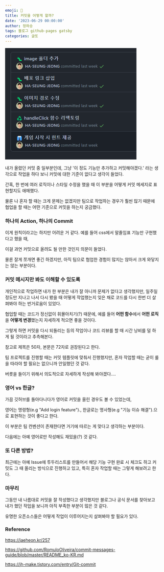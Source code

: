 ```yaml
---
emoji: 🔮
title: 커밋을 어떻게 할까?
date: '2023-06-29 00:00:00'
author: 정하승
tags: 블로그 github-pages gatsby
categories: 글또
---
```


<img src='../../assets/commit.png' />
<br/>

내가 올렸던 커밋 중 일부분인데, 그냥 '이 정도 기능만 추가하고 커밋해야겠다.' 라는 생각으로 작업을 하다 보니 커밋에 대한 기준이 없다고 생각이 들었다.

간혹, 한 번에 여러 로직이나 스타일 수정을 했을 때 이 부분을 어떻게 커밋 메세지로 표현할지도 애매했다.

물론 나 혼자 할 때는 크게 문제는 없겠지만 팀으로 작업하는 경우가 훨씬 많기 때문에 협업을 할 때는 어떤 기준으로 커밋을 하는지 궁금했다.

### 하나의 Action, 하나의 Commit

이게 원칙이라고는 하지만 어려운 거 같다. 예를 들어 css에서 말줄임표 기능만 구현했다고 했을 때,

이걸 과연 커밋으로 올려도 될 만한 것인지 의문이 들었다.

물론 잘게 쪼개면 좋긴 하겠지만, 아직 팀으로 협업한 경험이 많지는 않아서 크게 와닿지는 않는 부분이다.

### 커밋 메시지만 봐도 이해할 수 있도록

개인적으로 작업하면 내가 한 부분은 내가 잘 아니까 문제가 없다고 생각했지만, 일주일 정도만 지나고 나서 다시 봤을 때 어떻게 작업했는지 잊은 채로 코드를 다시 한번 더 살펴봐야 하는 번거로움이 있었다.

협업할 때는 코드가 정신없이 휘몰아치기(?) 때문에, 예를 들어 **어떤 함수**에서 **어떤 로직**을 **어떻게 변경**했는지 자세하게 적으면 좋을 것이다.

그렇게 하면 커밋을 다시 되돌리는 등의 작업이나 코드 리뷰를 할 때 시간 낭비를 덜 하게 될 것이라고 추측해본다.

참고로 제목은 50자, 본문은 72자로 권장된다고 한다.

팀 프로젝트를 진행할 때는 커밋 템플릿에 맞춰서 진행했지만, 혼자 작업할 때는 굳이 룰을 따라야 할 필요는 없으니까 안일했던 것 같다.

버릇을 들이기 위해서 의도적으로 자세하게 작성해 봐야겠다....

### 영어 vs 한글?

가끔 깃허브를 돌아다니다가 영어로 커밋을 올린 경우도 볼 수 있었는데,

영어는 명령형(e.g "Add login feature")., 한글로는 명사형(e.g "기능 이슈 해결").으로 표현하는 것이 좋다고 한다.

이 부분은 팀 컨벤션이 존재한다면 거기에 따르는 게 맞다고 생각하는 부분이다.

다음에는 아예 영어로만 작성해도 재밌을(?) 것 같다.

### 또 다른 방법?

최근에는 아예 Issue에 투두리스트를 만들어서 해당 기능 구현 완료 시 체크도 하고 커밋도 그 때 올리는 방식으로 진행하고 있고, 특히 혼자 작업할 때는 그렇게 해보려고 한다.

### 마무리

그동안 내 나름대로 커밋을 잘 작성했다고 생각했지만 블로그나 공식 문서를 찾아보고 내가 했던 작업을 보니까 아직 부족한 부분이 많은 것 같다.

유명한 오픈소스들은 어떻게 작업이 이루어지는지 살펴봐야 할 필요가 있다.

### Reference

https://jaeheon.kr/257

https://github.com/RomuloOliveira/commit-messages-guide/blob/master/README_ko-KR.md

https://jh-make.tistory.com/entry/Git-commit
